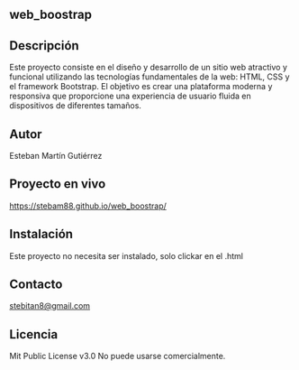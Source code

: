## web_boostrap

## Descripción 

Este proyecto consiste en el diseño y desarrollo de un sitio web atractivo y funcional utilizando las tecnologías fundamentales de la web: HTML, CSS y el framework Bootstrap. El objetivo es crear una plataforma moderna y responsiva que proporcione una experiencia de usuario fluida en dispositivos de diferentes tamaños.

## Autor

Esteban Martín Gutiérrez

## Proyecto en vivo

https://stebam88.github.io/web_boostrap/

## Instalación

Este proyecto no necesita ser instalado, solo clickar en el .html

## Contacto

stebitan8@gmail.com

## Licencia

Mit Public License v3.0
No puede usarse comercialmente.
